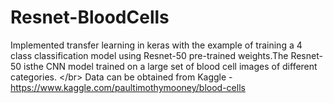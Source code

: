 # Resnet-BloodCells
Implemented transfer learning in keras with the example of training a 4 class classification model using Resnet-50  pre-trained weights.The Resnet-50 isthe CNN model trained on a large set of blood cell images of  different categories. &lt;/br>  Data can be obtained from Kaggle - https://www.kaggle.com/paultimothymooney/blood-cells
